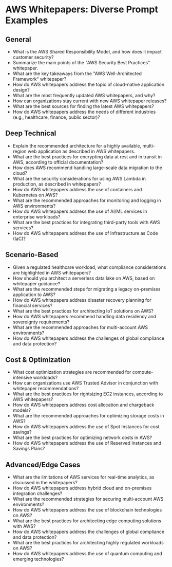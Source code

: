 # AWS Whitepapers: Diverse Prompt Examples

## General

- What is the AWS Shared Responsibility Model, and how does it impact customer security?
- Summarize the main points of the "AWS Security Best Practices" whitepaper.
- What are the key takeaways from the "AWS Well-Architected Framework" whitepaper?
- How do AWS whitepapers address the topic of cloud-native application design?
- What are the most frequently updated AWS whitepapers, and why?
- How can organizations stay current with new AWS whitepaper releases?
- What are the best sources for finding the latest AWS whitepapers?
- How do AWS whitepapers address the needs of different industries (e.g., healthcare, finance, public sector)?

## Deep Technical

- Explain the recommended architecture for a highly available, multi-region web application as described in AWS whitepapers.
- What are the best practices for encrypting data at rest and in transit in AWS, according to official documentation?
- How does AWS recommend handling large-scale data migration to the cloud?
- What are the security considerations for using AWS Lambda in production, as described in whitepapers?
- How do AWS whitepapers address the use of containers and Kubernetes on AWS?
- What are the recommended approaches for monitoring and logging in AWS environments?
- How do AWS whitepapers address the use of AI/ML services in enterprise workloads?
- What are the best practices for integrating third-party tools with AWS services?
- How do AWS whitepapers address the use of Infrastructure as Code (IaC)?

## Scenario-Based

- Given a regulated healthcare workload, what compliance considerations are highlighted in AWS whitepapers?
- How should you architect a serverless data lake on AWS, based on whitepaper guidance?
- What are the recommended steps for migrating a legacy on-premises application to AWS?
- How do AWS whitepapers address disaster recovery planning for financial services?
- What are the best practices for architecting IoT solutions on AWS?
- How do AWS whitepapers recommend handling data residency and sovereignty requirements?
- What are the recommended approaches for multi-account AWS environments?
- How do AWS whitepapers address the challenges of global compliance and data protection?

## Cost & Optimization

- What cost optimization strategies are recommended for compute-intensive workloads?
- How can organizations use AWS Trusted Advisor in conjunction with whitepaper recommendations?
- What are the best practices for rightsizing EC2 instances, according to AWS whitepapers?
- How do AWS whitepapers address cost allocation and chargeback models?
- What are the recommended approaches for optimizing storage costs in AWS?
- How do AWS whitepapers address the use of Spot Instances for cost savings?
- What are the best practices for optimizing network costs in AWS?
- How do AWS whitepapers address the use of Reserved Instances and Savings Plans?

## Advanced/Edge Cases

- What are the limitations of AWS services for real-time analytics, as discussed in the whitepapers?
- How do AWS whitepapers address hybrid cloud and on-premises integration challenges?
- What are the recommended strategies for securing multi-account AWS environments?
- How do AWS whitepapers address the use of blockchain technologies on AWS?
- What are the best practices for architecting edge computing solutions with AWS?
- How do AWS whitepapers address the challenges of global compliance and data protection?
- What are the best practices for architecting highly regulated workloads on AWS?
- How do AWS whitepapers address the use of quantum computing and emerging technologies?
